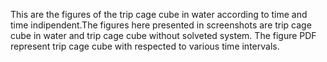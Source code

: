 This are the figures of the trip cage cube in water according to time and time indipendent.The figures here presented in screenshots are trip cage cube in water and trip cage cube without solveted system. The figure PDF represent trip cage cube with respected to various time intervals. 